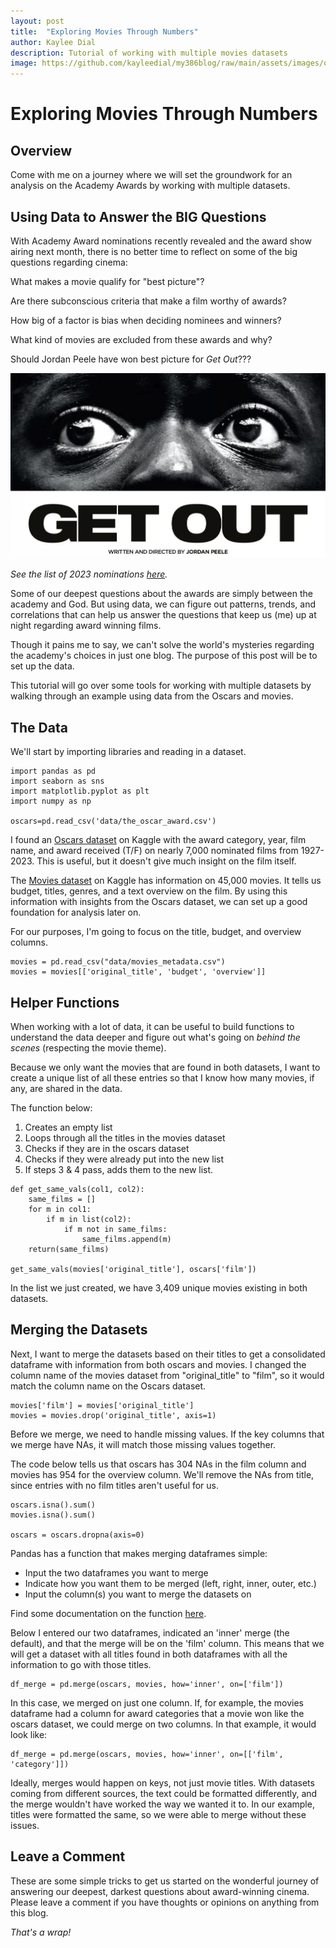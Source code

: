 ```yaml
---
layout: post
title:  "Exploring Movies Through Numbers"
author: Kaylee Dial
description: Tutorial of working with multiple movies datasets
image: https://github.com/kayleedial/my386blog/raw/main/assets/images/oscars.jpeg
---
```

# <b>Exploring Movies Through Numbers</b>

## Overview
Come with me on a journey where we will set the groundwork for an analysis on the Academy Awards by working with multiple datasets.

## Using Data to Answer the BIG Questions 
With Academy Award nominations recently revealed and the award show airing next month, there is no better time to reflect on some of the big questions regarding cinema: 

What makes a movie qualify for "best picture"? 

Are there subconscious criteria that make a film worthy of awards? 

How big of a factor is bias when deciding nominees and winners? 

What kind of movies are excluded from these awards and why? 

Should Jordan Peele have won best picture for <i>Get Out</i>???

![Image](https://github.com/kayleedial/my386blog/raw/main/assets/images/GetOut.png)

<i>See the list of 2023 nominations [here](https://www.oscars.org/oscars/ceremonies/2023). </i>

Some of our deepest questions about the awards are simply between the academy and God. But using data, we can figure out patterns, trends, and correlations that can help us answer the questions that keep us (me) up at night regarding award winning films.

Though it pains me to say, we can't solve the world's mysteries regarding the academy's choices in just one blog. The purpose of this post will be to set up the data.

This tutorial will go over some tools for working with multiple datasets by walking through an example using data from the Oscars and movies.

## The Data
We'll start by importing libraries and reading in a dataset.
```
import pandas as pd
import seaborn as sns
import matplotlib.pyplot as plt
import numpy as np

oscars=pd.read_csv('data/the_oscar_award.csv')
```
I found an [Oscars dataset](https://www.kaggle.com/datasets/unanimad/the-oscar-award?select=the_oscar_award.csv) on Kaggle with the award category, year, film name, and award received (T/F) on nearly 7,000 nominated films from 1927-2023. This is useful, but it doesn't give much insight on the film itself. 

The [Movies dataset](https://www.kaggle.com/datasets/rounakbanik/the-movies-dataset?select=movies_metadata.csv) on Kaggle has information on 45,000 movies. It tells us budget, titles, genres, and a text overview on the film. By using this information with insights from the Oscars dataset, we can set up a good foundation for analysis later on. 

For our purposes, I'm going to focus on the title, budget, and overview columns.
```
movies = pd.read_csv("data/movies_metadata.csv")
movies = movies[['original_title', 'budget', 'overview']]
```
## Helper Functions

When working with a lot of data, it can be useful to build functions to understand the data deeper and figure out what's going on <i>behind the scenes</i> (respecting the movie theme). 

Because we only want the movies that are found in both datasets, I want to create a unique list of all these entries so that I know how many movies, if any, are shared in the data.

The function below:
1. Creates an empty list
2. Loops through all the titles in the movies dataset
3. Checks if they are in the oscars dataset
4. Checks if they were already put into the new list
5. If steps 3 & 4 pass, adds them to the new list.

```
def get_same_vals(col1, col2):
    same_films = []
    for m in col1:
        if m in list(col2):
            if m not in same_films:
                same_films.append(m)
    return(same_films)

get_same_vals(movies['original_title'], oscars['film'])
```
In the list we just created, we have 3,409 unique movies existing in both datasets. 

## Merging the Datasets
Next, I want to merge the datasets based on their titles to get a consolidated dataframe with information from both oscars and movies. I changed the column name of the movies dataset from "original_title" to "film", so it would match the column name on the Oscars dataset. 

```
movies['film'] = movies['original_title']
movies = movies.drop('original_title', axis=1)
```
Before we merge, we need to handle missing values. If the key columns that we merge have NAs, it will match those missing values together. 

The code below tells us that oscars has 304 NAs in the film column and movies has 954 for the overview column. We'll remove the NAs from title, since entries with no film titles aren't useful for us.
```
oscars.isna().sum()
movies.isna().sum()

oscars = oscars.dropna(axis=0)
```
Pandas has a function that makes merging dataframes simple: 
- Input the two dataframes you want to merge 
- Indicate how you want them to be merged (left, right, inner, outer, etc.) 
- Input the column(s) you want to merge the datasets on 

Find some documentation on the function [here](https://pandas.pydata.org/docs/reference/api/pandas.DataFrame.merge.html).

Below I entered our two dataframes, indicated an 'inner' merge (the default), and that the merge will be on the 'film' column. This means that we will get a dataset with all titles found in both dataframes with all the information to go with those titles.
```
df_merge = pd.merge(oscars, movies, how='inner', on=['film'])
```
In this case, we merged on just one column. If, for example, the movies dataframe had a column for award categories that a movie won like the oscars dataset, we could merge on two columns. In that example, it would look like:

```
df_merge = pd.merge(oscars, movies, how='inner', on=[['film', 'category']])
```
Ideally, merges would happen on keys, not just movie titles. With datasets coming from different sources, the text could be formatted differently, and the merge wouldn't have worked the way we wanted it to. In our example, titles were formatted the same, so we were able to merge without these issues.

## Leave a Comment
These are some simple tricks to get us started on the wonderful journey of answering our deepest, darkest questions about award-winning cinema. Please leave a comment if you have thoughts or opinions on anything from this blog.

<i>That's a wrap!</i>
